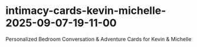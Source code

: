 # intimacy-cards-kevin-michelle-2025-09-07-19-11-00
Personalized Bedroom Conversation &amp; Adventure Cards for Kevin &amp; Michelle

